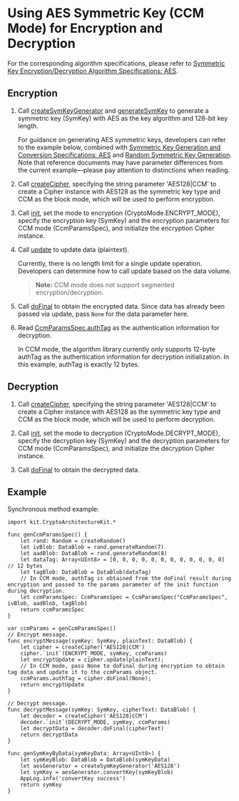 # Using AES Symmetric Key (CCM Mode) for Encryption and Decryption

For the corresponding algorithm specifications, please refer to [Symmetric Key Encryption/Decryption Algorithm Specifications: AES](./cj-crypto-sym-encrypt-decrypt-spec.md#aes).

## Encryption

1. Call [createSymKeyGenerator](../../../../reference/source_en/CryptoArchitectureKit/cj-apis-crypto.md#func-createsymkeygeneratorstring) and [generateSymKey](../../../../reference/source_en/CryptoArchitectureKit/cj-apis-crypto.md#func-generatesymkey) to generate a symmetric key (SymKey) with AES as the key algorithm and 128-bit key length.

   For guidance on generating AES symmetric keys, developers can refer to the example below, combined with [Symmetric Key Generation and Conversion Specifications: AES](./cj-crypto-sym-key-generation-conversion-spec.md#aes) and [Random Symmetric Key Generation](./cj-crypto-generate-sym-key-randomly.md). Note that reference documents may have parameter differences from the current example—please pay attention to distinctions when reading.

2. Call [createCipher](../../../../reference/source_en/CryptoArchitectureKit/cj-apis-crypto.md#func-createcipherstring), specifying the string parameter 'AES128|CCM' to create a Cipher instance with AES128 as the symmetric key type and CCM as the block mode, which will be used to perform encryption.

3. Call [init](../../../../reference/source_en/CryptoArchitectureKit/cj-apis-crypto.md#func-initcryptomode-key-paramsspec), set the mode to encryption (CryptoMode.ENCRYPT_MODE), specify the encryption key (SymKey) and the encryption parameters for CCM mode (CcmParamsSpec), and initialize the encryption Cipher instance.

4. Call [update](../../../../reference/source_en/CryptoArchitectureKit/cj-apis-crypto.md#func-updatedatablob) to update data (plaintext).

   Currently, there is no length limit for a single update operation. Developers can determine how to call update based on the data volume.

   > **Note:**
   > CCM mode does not support segmented encryption/decryption.

5. Call [doFinal](../../../../reference/source_en/CryptoArchitectureKit/cj-apis-crypto.md#func-dofinaldatablob) to obtain the encrypted data.
   Since data has already been passed via update, pass `None` for the data parameter here.

6. Read [CcmParamsSpec.authTag](../../../../reference/source_en/CryptoArchitectureKit/cj-apis-crypto.md#struct-ccmparamsspec) as the authentication information for decryption.

   In CCM mode, the algorithm library currently only supports 12-byte authTag as the authentication information for decryption initialization. In this example, authTag is exactly 12 bytes.

## Decryption

1. Call [createCipher](../../../../reference/source_en/CryptoArchitectureKit/cj-apis-crypto.md#func-createcipherstring), specifying the string parameter 'AES128|CCM' to create a Cipher instance with AES128 as the symmetric key type and CCM as the block mode, which will be used to perform decryption.

2. Call [init](../../../../reference/source_en/CryptoArchitectureKit/cj-apis-crypto.md#func-initcryptomode-key-paramsspec), set the mode to decryption (CryptoMode.DECRYPT_MODE), specify the decryption key (SymKey) and the decryption parameters for CCM mode (CcmParamsSpec), and initialize the decryption Cipher instance.

3. Call [doFinal](../../../../reference/source_en/CryptoArchitectureKit/cj-apis-crypto.md#func-dofinaldatablob) to obtain the decrypted data.

## Example

Synchronous method example:

<!-- compile -->

```cangjie
import kit.CryptoArchitectureKit.*

func genCcmParamsSpec() {
    let rand: Random = createRandom()
    let ivBlob: DataBlob = rand.generateRandom(7)
    let aadBlob: DataBlob = rand.generateRandom(8)
    let dataTag: Array<UInt8> = [0, 0, 0, 0, 0, 0, 0, 0, 0, 0, 0, 0] // 12 bytes
    let tagBlob: DataBlob = DataBlob(dataTag)
    // In CCM mode, authTag is obtained from the doFinal result during encryption and passed to the params parameter of the init function during decryption.
    let ccmParamsSpec: CcmParamsSpec = CcmParamsSpec("CcmParamsSpec", ivBlob, aadBlob, tagBlob)
    return ccmParamsSpec
}

var ccmParams = genCcmParamsSpec()
// Encrypt message.
func encryptMessage(symKey: SymKey, plainText: DataBlob) {
    let cipher = createCipher('AES128|CCM')
    cipher.`init`(ENCRYPT_MODE, symKey, ccmParams)
    let encryptUpdate = cipher.update(plainText);
    // In CCM mode, pass None to doFinal during encryption to obtain tag data and update it to the ccmParams object.
    ccmParams.authTag = cipher.doFinal(None);
    return encryptUpdate
}

// Decrypt message.
func decryptMessage(symKey: SymKey, cipherText: DataBlob) {
    let decoder = createCipher('AES128|CCM')
    decoder.`init`(DECRYPT_MODE, symKey, ccmParams)
    let decryptData = decoder.doFinal(cipherText)
    return decryptData
}

func genSymKeyByData(symKeyData: Array<UInt8>) {
    let symKeyBlob: DataBlob = DataBlob(symKeyData)
    let aesGenerator = createSymKeyGenerator('AES128')
    let symKey = aesGenerator.convertKey(symKeyBlob)
    AppLog.info('convertKey success')
    return symKey
}
```